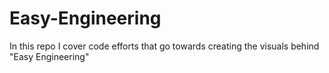 # Easy-Engineering
In this repo I cover code efforts that go towards creating the visuals behind "Easy Engineering"
